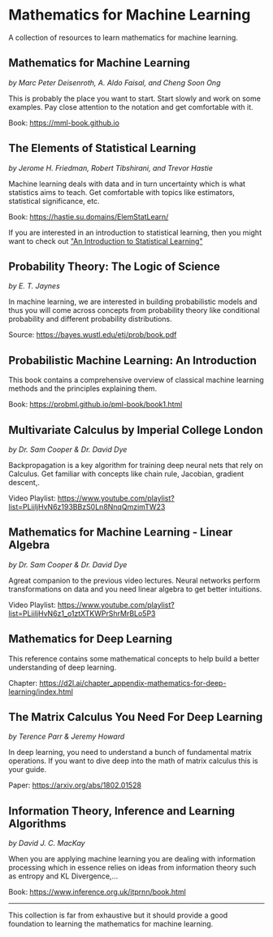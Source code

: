 # Mathematics for Machine Learning

A collection of resources to learn mathematics for machine learning.

## Mathematics for Machine Learning
*by Marc Peter Deisenroth, A. Aldo Faisal, and Cheng Soon Ong*

This is probably the place you want to start. Start slowly and work on some examples. Pay close attention to the notation and get comfortable with it.

Book: https://mml-book.github.io

## The Elements of Statistical Learning
*by Jerome H. Friedman, Robert Tibshirani, and Trevor Hastie*

Machine learning deals with data and in turn uncertainty which is what statistics aims to teach. Get comfortable with topics like estimators, statistical significance, etc.

Book: https://hastie.su.domains/ElemStatLearn/

If you are interested in an introduction to statistical learning, then you might want to check out ["An Introduction to Statistical Learning"](https://www.statlearning.com/)

## Probability Theory: The Logic of Science
*by E. T. Jaynes*

In machine learning, we are interested in building probabilistic models and thus you will come across concepts from probability theory like conditional probability and different probability distributions.

Source: https://bayes.wustl.edu/etj/prob/book.pdf

## Probabilistic Machine Learning: An Introduction

This book contains a comprehensive overview of classical machine learning methods and the principles explaining them. 

Book: https://probml.github.io/pml-book/book1.html

## Multivariate Calculus by Imperial College London
*by Dr. Sam Cooper & Dr. David Dye*

Backpropagation is a key algorithm for training deep neural nets that rely on Calculus. Get familiar with concepts like chain rule, Jacobian, gradient descent,.

Video Playlist: https://www.youtube.com/playlist?list=PLiiljHvN6z193BBzS0Ln8NnqQmzimTW23

## Mathematics for Machine Learning - Linear Algebra
*by Dr. Sam Cooper & Dr. David Dye*

Agreat companion to the previous video lectures. Neural networks perform transformations on data and you need linear algebra to get better intuitions.

Video Playlist: https://www.youtube.com/playlist?list=PLiiljHvN6z1_o1ztXTKWPrShrMrBLo5P3

## Mathematics for Deep Learning

This reference contains some mathematical concepts to help build a better understanding of deep learning.

Chapter: https://d2l.ai/chapter_appendix-mathematics-for-deep-learning/index.html 

## The Matrix Calculus You Need For Deep Learning
*by Terence Parr & Jeremy Howard*

In deep learning, you need to understand a bunch of fundamental matrix operations. If you want to dive deep into the math of matrix calculus this is your guide.

Paper: https://arxiv.org/abs/1802.01528

## Information Theory, Inference and Learning Algorithms
*by David J. C. MacKay*

When you are applying machine learning you are dealing with information processing which in essence relies on ideas from information theory such as entropy and KL Divergence,...

Book: https://www.inference.org.uk/itprnn/book.html

---
This collection is far from exhaustive but it should provide a good foundation to learning the mathematics for machine learning. 
